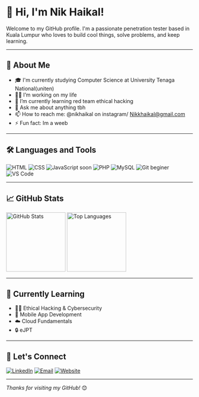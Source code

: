 # 👋 Hi, I'm Nik Haikal!

Welcome to my GitHub profile. I'm a passionate penetration tester based in Kuala Lumpur who loves to build cool things, solve problems, and keep learning.

---

## 🚀 About Me

- 🎓 I'm currently studying Computer Science at University Tenaga National(uniten)
- 👨‍💻 I’m working on my life
- 🌱 I’m currently learning red team ethical hacking
- 💬 Ask me about anything tbh
- 📫 How to reach me: @nikhaikal on instagram/ Nikkhaikal@gmail.com 
- ⚡ Fun fact: Im a weeb

---

## 🛠️ Languages and Tools

![HTML](https://img.shields.io/badge/-HTML5-E34F26?style=flat&logo=html5&logoColor=white)
![CSS](https://img.shields.io/badge/-CSS3-1572B6?style=flat&logo=css3)
![JavaScript](https://img.shields.io/badge/-JavaScript-F7DF1E?style=flat&logo=javascript&logoColor=black) soon
![PHP](https://img.shields.io/badge/-PHP-777BB4?style=flat&logo=php&logoColor=white)
![MySQL](https://img.shields.io/badge/-MySQL-4479A1?style=flat&logo=mysql&logoColor=white)
![Git](https://img.shields.io/badge/-Git-F05032?style=flat&logo=git&logoColor=white) beginer
![VS Code](https://img.shields.io/badge/-VSCode-007ACC?style=flat&logo=visual-studio-code)

---

## 📈 GitHub Stats

<p>
  <img src="https://github-readme-stats.vercel.app/api?username=yourusername&show_icons=true&theme=radical" alt="GitHub Stats" height="160">
  <img src="https://github-readme-stats.vercel.app/api/top-langs/?username=yourusername&layout=compact&theme=radical" alt="Top Languages" height="160">
</p>

---

## 🧠 Currently Learning

- 🧑‍💻 Ethical Hacking & Cybersecurity
- 📱 Mobile App Development
- ☁️ Cloud Fundamentals
- 🔒 eJPT

---

## 🔗 Let's Connect

[![LinkedIn](https://img.shields.io/badge/-LinkedIn-blue?style=flat&logo=linkedin)](https://linkedin.com/in/yourusername)
[![Email](https://img.shields.io/badge/-Email-D14836?style=flat&logo=gmail&logoColor=white)](mailto:you@example.com)
[![Website](https://img.shields.io/badge/-Portfolio-black?style=flat&logo=web&logoColor=white)](https://yourwebsite.com)

---

_Thanks for visiting my GitHub!_ 😊

